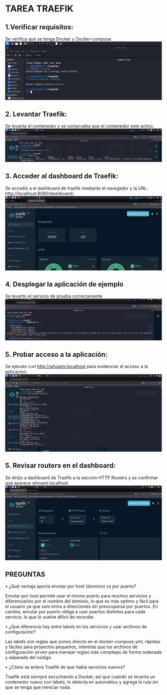 # TAREA TRAEFIK

## 1.Verificar requisitos: 
Se verifica que se tenga Docker y Docker-compose 
![Verificar requisitos](https://github.com/julianceron64/TllrInicioTraefik/blob/main/README-MAJO_ESPINOSA/TRAEFICK%201.jpg?raw=true)

## 2. Levantar Traefik:
Se levanta el contenedor y se comprueba que el contenedor este activo. 
![Levantar Traefik](https://github.com/julianceron64/TllrInicioTraefik/blob/main/README-MAJO_ESPINOSA/TRAEFICK%202.png?raw=true)

## 3. Acceder al dashboard de Traefik:
Se accedió a el dashboard de traefik mediante el navegador y la URL: http://localhost:8080/dashboard/. 
![dashboard de traefik](https://github.com/julianceron64/TllrInicioTraefik/blob/main/README-MAJO_ESPINOSA/TRAEFICK%203.png?raw=true )

## 4.  Desplegar la aplicación de ejemplo
Se levanto el servicio de prueba correctamente
![se desplego la aplicacion de ejemplo](https://github.com/julianceron64/TllrInicioTraefik/blob/main/README-MAJO_ESPINOSA/TRAEFICK%206.png?raw=true )


## 5.  Probar acceso a la aplicación: 
Se  ejecuto curl http://whoami.localhost para evidenciar el acceso a la aplicacion.
![Comprobacion acceso a la aplicación](https://github.com/julianceron64/TllrInicioTraefik/blob/main/README-MAJO_ESPINOSA/TRAEFICK%204.png?raw=true )


## 5.  Revisar routers en el dashboard:  
Se dirijio a dashboard de Traefik a la sección HTTP Routers y se confirmar que aparece whoami.localhost
![Se revisa routers en el dashboard](https://github.com/julianceron64/TllrInicioTraefik/blob/main/README-MAJO_ESPINOSA/TRAEFICK%205.png?raw=true )


## PREGUNTAS
•	¿Qué ventaja aporta enrutar por host (dominio) vs por puerto?

Enrutar por host permite usar el mismo puerto para muchos servicios y diferenciarlos por el nombre del dominio, lo que es más optimo y fácil para el usuario ya que solo entra a direcciones sin preocuparse por puertos. En cambio, enrutar por puerto obliga a usar puertos distintos para cada servicio, lo que lo vuelve difícil de recordar.

•	¿Qué diferencia hay entre labels en los servicios y usar archivos de configuración?

Las labels son reglas que pones directo en el docker-compose.yml, rápidas y fáciles para proyectos pequeños, mientras que los archivos de configuración sirven para manejar reglas más complejas de forma ordenada y separada del código.

•	¿Cómo se entera Traefik de que había servicios nuevos?

Traefik está siempre escuchando a Docker, así que cuando se levanta un contenedor nuevo con labels, lo detecta en automático y agrega la ruta sin que se tenga que reiniciar nada.


